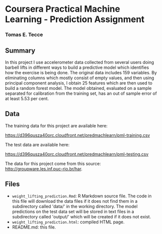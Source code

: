# Coursera Practical Machine Learning - Prediction Assignment
### Tomas E. Tecce


## Summary

In this project I use accelerometer data collected from several users
doing barbell lifts in different ways to build a predictive model which
identifies how the exercise is being done. The original data includes 159
variables. By eliminating columns which mostly consist of empty values,
and then using principal component analysis, I obtain 25 features which
are then used to build a random forest model. The model obtained,
evaluated on a sample separated for calibration from the training set, has
an out of sample error of at least 5.53 per cent.

## Data

The training data for this project are available here: 

https://d396qusza40orc.cloudfront.net/predmachlearn/pml-training.csv

The test data are available here: 

https://d396qusza40orc.cloudfront.net/predmachlearn/pml-testing.csv

The data for this project come from this source:
http://groupware.les.inf.puc-rio.br/har.

## Files

- `weight_lifting_prediction.Rmd`: R Markdown source file. The code in
this file will download the data files if it does not find them in a
subdirectory called 'data/' in the working directory. The model
predictions on the test data set will be stored in text files in a
subdirectory called 'output/' which will be created if it does not exist.
- `weight_lifting_prediction.html`: compiled HTML page.
- README.md: this file.